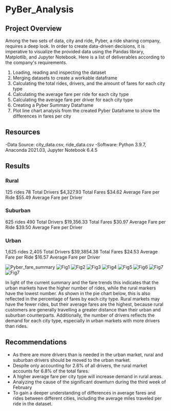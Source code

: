 # PyBer_Analysis
## Project Overview
Among the two sets of data, city and ride, Pyber, a ride sharing company, requires a deep look. In order to create data-driven decisions, it is imperative to visualize the provided data using the Pandas library, Matplotlib, and Jupyter Notebook. Here is a list of deliverables according to the company's requirements.

1. Loading, reading and inspecting the dataset
2. Merging datasets to create a workable dataframe
3. Calculating the total rides, drivers, and the amount of fares for each city type
4. Calculating the average fare per ride for each city type
5. Calculating the average fare per driver for each city type
6. Creating a Pyber Summary Dataframe
7. Plot line chart analysis from the created Pyber Dataframe to show the differences in fares per city

## Resources
-Data Source: city_data.csv, ride_data.csv
-Software: Python 3.9.7, Anaconda 2021.03, Jupyter Notebook 6.4.5

## Results
### Rural

125 rides
78 Total Drivers
$4,327.93 Total Fares
$34.62 Average Fare per Ride
$55.49 Average Fare per Driver

### Suburban

625 rides
490 Total Drivers
$19,356.33 Total Fares
$30.97 Average Fare per Ride
$39.50 Average Fare per Driver

### Urban

1,625 rides
2,405 Total Drivers
$39,3854.38 Total Fares
$24.53 Average Fare per Ride
$16.57 Average Fare per Driver


![Pyber_fare_summary](https://user-images.githubusercontent.com/99752443/162572877-29269872-f266-42c7-bf65-a80aec4fcee2.png)
![Fig1](https://user-images.githubusercontent.com/99752443/162572906-a77fa355-365c-4d66-9aca-65ba29ca5bb6.png)
![Fig2](https://user-images.githubusercontent.com/99752443/162572907-c51ab7f1-6f6d-4f99-a195-eafaa80129f9.png)
![Fig3](https://user-images.githubusercontent.com/99752443/162572917-7882180e-247d-4b80-a38e-ce68350deb9a.png)
![Fig4](https://user-images.githubusercontent.com/99752443/162572919-c53abdbb-b7d4-475b-bc00-8bd7eec56b6f.png)
![Fig5](https://user-images.githubusercontent.com/99752443/162572921-05fdc267-9784-4fa0-b0c7-e984b57d0e75.png)
![Fig6](https://user-images.githubusercontent.com/99752443/162572991-42ea398e-6072-4ee1-ac94-0f36384bc38a.png)
![Fig7](https://user-images.githubusercontent.com/99752443/162572993-24cb7d6a-58e0-48b3-95e3-375828998235.png)
![Fig7](https://user-images.githubusercontent.com/99752443/162572995-901f0281-4612-410a-9bd7-0473b4e9c57e.png)


In light of the current summary and the fare trends this indicates that the urban markets have the higher number of rides, while the rural markers have the lowest number. As shown in the pie chart below, this is also reflected in the percentage of fares by each city type. Rural markets may have the fewer rides, but their average fares are the highest, because rural customers are generally travelling a greater distance than their urban and suburban counterparts. Additionally, the number of drivers reflects the demand for each city type, especially in urban markets with more drivers than rides.

## Recommendations
* As there are more drivers than is needed in the urban market, rural and suburban drivers should be moved to the urban market. 
* Despite only accounting for 2.6% of all drivers, the rural market accounts for 6.8% of the total fares.
* A higher average fare per city type will increase demand in rural areas.
* Analyzing the cause of the significant downturn during the third week of February
* To gain a deeper understanding of differences in average fares and rides between different cities, including the average miles traveled per ride in the dataset.
